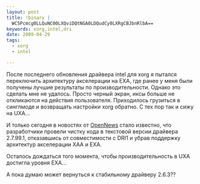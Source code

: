 ```yaml
--- 
layout: post
title: !binary |
  WC5Pcmcg0LLQuNC00LXQviDQtNGA0LDQudCy0LXRgCBJbnRlbA==
keywords: xorg,intel,dri
date: 2009-04-29
tags:
  - xorg
  - intel

---
```

После последнего обновления драйвера intel для xorg я пытался переключить архитектуру акселерации на EXA, где ранее у меня были получены лучшие результаты по производительности. Однако это сделать мне не удалось. Просто черный экран, иксы больше не откликаются на действия пользователя. Приходилось грузиться в синглмоде и возвращать настройки xorg обратно. С тех пор так и сижу на UXA...

И только сегодня в новостях от <a href="http://www.opennet.ru/opennews/art.shtml?num=21518" rel="nofollow">OpenNews</a> стало известно, что разработчики провели чистку кода в текстовой версии драйвера 2.7.99.1, отказавшись от совместимости с DRI1 и убрав поддержку архитектур акселерации XAA и EXA.

Осталось дождаться того момента, чтобы производительность в UXA достигла уровня EXA...

А пока думаю может вернуться к стабильному драйверу 2.6.3??
